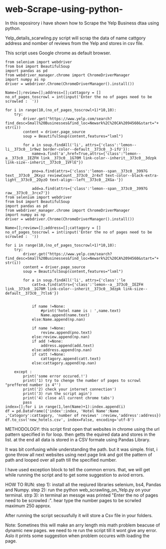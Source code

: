 # web-Scrape-using-python-
In this reposirory i have shown how to Scrape the Yelp Business dtaa using python.

Yelp_details_scarwling.py script will scrap the data of name cattgory address and nomber of reviews from the Yelp and stores in csv file.

This script uses Google chrome as default browser.

	from selenium import webdriver
	from bs4 import BeautifulSoup
	import pandas as pd
	from webdriver_manager.chrome import ChromeDriverManager
	import numpy as np
	driver = webdriver.Chrome(ChromeDriverManager().install())

	Name=[];review=[];address=[];cattagory = []
	no_of_pages_toscrowl = int(input('Enter the no of pages need to be scrowled :  '))

	for i in range(10,(no_of_pages_toscrowl+1)*10,10):
		try:
			driver.get("https://www.yelp.com/search?find_desc=Small%20Businesses&find_loc=Newark%2C%20CA%2094560&start="+ str(i))
			content = driver.page_source
			soup = BeautifulSoup(content,features="lxml")

			for a in soup.findAll('li', attrs={'class':'lemon--li__373c0__1r9wz border-color--default__373c0__3-ifU'}):
				name=a.find('a',href=True,attrs={'class':"lemon--a__373c0__IEZFH link__373c0__1G70M link-color--inherit__373c0__3dzpk link-size--inherit__373c0__1VFlE"})

				pno=a.find(attrs={'class':'lemon--span__373c0__3997G text__373c0__2Kxyz reviewCount__373c0__2r4xT text-color--black-extra-light__373c0__2OyzO text-align--left__373c0__2XGa-'})

				add=a.find(attrs={'class':'lemon--span__373c0__3997G raw__373c0__3rcx7'})
	from selenium import webdriver
	from bs4 import BeautifulSoup
	import pandas as pd
	from webdriver_manager.chrome import ChromeDriverManager
	import numpy as np
	driver = webdriver.Chrome(ChromeDriverManager().install())

	Name=[];review=[];address=[];cattagory = []
	no_of_pages_toscrowl = int(input('Enter the no of pages need to be scrowled :  '))

	for i in range(10,(no_of_pages_toscrowl+1)*10,10):
		try:
			driver.get("https://www.yelp.com/search?find_desc=Small%20Businesses&find_loc=Newark%2C%20CA%2094560&start="+ str(i))
			content = driver.page_source
			soup = BeautifulSoup(content,features="lxml")

			for a in soup.findAll('li', attrs={'class':'le
				catt=a.find(attrs={'class':'lemon--a__373c0__IEZFH link__373c0__1G70M link-color--inherit__373c0__3dzpk link-size--default__373c0__7tls6'})


				if name !=None:
					#print('hotel name is : ',name.text)
					Name.append(name.text)
				else:Name.append(np.nan)

				if name !=None:
					review.append(pno.text)
				else:review.append(np.nan)
				if add !=None:
					address.append(add.text)
				else:address.append(np.nan)
				if catt !=None:	
					cattagory.append(catt.text)
				else:cattagory.append(np.nan)

		except :
			print('some error occured.!')
			print('1) try to chenge the number of pages to scrowl "preffered number is 4"')
			print('2) check your internet connection')
			print('3) run the script agin')
			print('4) close all current chrome tabs')
			pass
	index=[];for i in range(1,len(Name)+1):index.append(i)
	df = pd.DataFrame({'index':index, 'Hotel Name':Name ,'Catogory':cattagory, 'number of reviews' :review,'address':address}) 
	df.to_csv('new_hotels.csv', index=False, encoding='utf-8')

METHODOLOGY:
this script first open that websites in chrome using the url pattern specified in for loop.
then getts the equired data and stores in the list.
at the end all data is stored in a CSV formate using Pandas Library.

It was bit confusing while understanding the path. but it was simple.
frist, i gone throw all next websites using next page link and got the pattern of path and looped over all path till the specified number.

I have used exception block to tell the common errors. that, we will get while running the script and to get some suggestion to aviod errors.

HOW TO RUN:
step 1): install all the reqiured libraries selenium, bs4, Pandas and Numpy.
step 2): run the  python web_scrawling_on_Yelp.py on your terminal.
strp 3): in terminal an messge was printed "Enter the no of pages need to be scrowled :". hear type the number pages to be scrwled maximum 250 approx.

After running the script secsusfully it will store a Csv file in your folders.

Note:
Sometines this will make an arry length mis math problem beacuse of dynamic new pages. we need to re run the script till it wont give any error.
Aslo it prints some suggestion when problem occures with loading the page.
